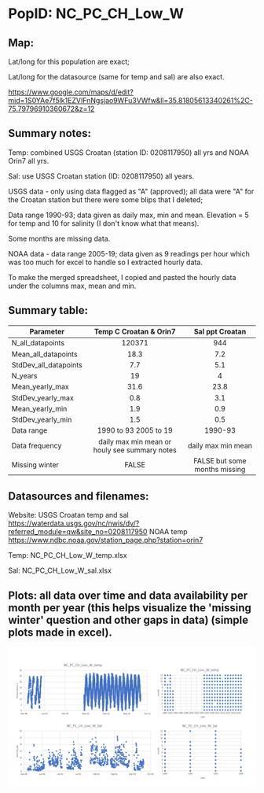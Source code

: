 # PopID: NC_PC_CH_Low_W

## Map:

Lat/long for this population are exact; 

Lat/long for the datasource (same for temp and sal) are also exact.

https://www.google.com/maps/d/edit?mid=1S0YAe7f5lk1EZVIFnNgsjao9WFu3VWfw&ll=35.81805613340261%2C-75.79796910360672&z=12

## Summary notes:

Temp: combined USGS Croatan (station ID: 0208117950) all yrs and NOAA Orin7 all yrs.

Sal: use USGS Croatan station (ID: 0208117950) all years.

USGS data - only using data flagged as "A" (approved); all data were "A" for the Croatan station but there were some blips that I deleted; 

Data range 1990-93; data given as daily max, min and mean. Elevation = 5 for temp and 10 for salinity (I don't know what that means). 

Some months are missing data.

NOAA data - data range 2005-19; data given as 9 readings per hour which was too much for excel to handle so I extracted hourly data.

To make the merged spreadsheet, I copied and pasted the hourly data under the columns max, mean and min.

## Summary table:

| Parameter             | Temp C Croatan & Orin7| Sal ppt Croatan |
| ----------------------| :-------------------: | :-------------: |
| N_all_datapoints      |       120371          |        944      |
| Mean_all_datapoints   |         18.3          |        7.2      |
| StdDev_all_datapoints |          7.7          |        5.1      |
| N_years               |          19           |        4        |
| Mean_yearly_max       |          31.6         |        23.8     |
| StdDev_yearly_max     |          0.8          |        3.1      |
| Mean_yearly_min       |          1.9          |          0.9    |
| StdDev_yearly_min     |          1.5          |          0.5    |
| Data range            | 1990 to 93 2005 to 19 |   1990-93       |
| Data frequency        |daily max min mean or houly see summary notes| daily max min mean |
| Missing winter        |         FALSE         | FALSE but some months missing |

## Datasources and filenames:

Website: USGS Croatan temp and sal https://waterdata.usgs.gov/nc/nwis/dv/?referred_module=qw&site_no=0208117950 NOAA temp https://www.ndbc.noaa.gov/station_page.php?station=orin7

Temp: NC_PC_CH_Low_W_temp.xlsx

Sal: NC_PC_CH_Low_W_sal.xlsx

## Plots: all data over time and data availability per month per year (this helps visualize the 'missing winter' question and other gaps in data) (simple plots made in excel).

![NC_PC_CH_Low_W_summary_plots](../img/NC_PC_CH_Low_W_summary_plots.png)
